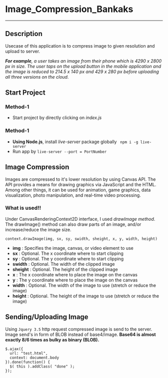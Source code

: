 # Image_Compression_Bankaks
---
## Description
Usecase of this application is to compress image to given resolution and upload to server.

_**For example**, a user takes an image from their phone which is 4290 x 2800 px in
size. The user taps on the upload button in the mobile application and the image is
reduced to 214.5 x 140 px and 429 x 280 px before uploading all three versions on
the cloud._

## Start Project

### Method-1
- Start project by directly clicking on _index.js_
### Method-1
- **Using Node.js**, install _live-server_ package globally ` npm i -g live-server`
- Run app by `live-server --port = PortNumber`

## Image Compression
Images are compressed to it's lower resolution by using Canvas API. The API provides a means for drawing graphics via JavaScript and the HTML. Among other things, it can be used for animation, game graphics, data visualization, photo manipulation, and real-time video processing.

### What is used!!
Under CanvasRenderingContext2D interface, I used _drawImage method_. The drawImage() method can also draw parts of an image, and/or increase/reduce the image size.
 ```
 context.drawImage(img, sx, sy, swidth, sheight, x, y, width, height) 
 ```
 - **img** 	: Specifies the image, canvas, or video element to use 	 
 - **sx** : Optional. The x coordinate where to start clipping 	
 - **sy** : Optional. The y coordinate where to start clipping 	
 - **swidth** :	Optional. The width of the clipped image 	
 - **sheight** : Optional. The height of the clipped image 	
 - **x** : The x coordinate where to place the image on the canvas 	
 - **y**	: The y coordinate where to place the image on the canvas 	
 - **width** : Optional. The width of the image to use (stretch or reduce the image) 	
 - **height** :	Optional. The height of the image to use (stretch or reduce the image)

## Sending/Uploading Image
Using `Jquery 3.5` http request compressed image is send to the server. Image send's in form of BLOB instead of base4/image. **Base64 is almost exactly 8/6 times as bulky as binary (BLOB).**

```
$.ajax({
  url: "test.html",
  context: document.body
}).done(function() {
  $( this ).addClass( "done" );
});
```
